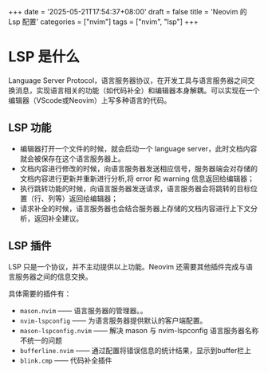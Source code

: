 +++
date = '2025-05-21T17:54:37+08:00'
draft = false
title = 'Neovim 的 Lsp 配置'
categories = ["nvim"]
tags = ["nvim", "lsp"]
+++
# LSP 是什么
Language Server Protocol，语言服务器协议，在开发工具与语言服务器之间交换消息，实现语言相关的功能（如代码补全）和编辑器本身解耦。可以实现在一个编辑器（VScode或Neovim）上写多种语言的代码。

## LSP 功能
- 编辑器打开一个文件的时候，就会启动一个 language server，此时文档内容就会被保存在这个语言服务器上。
- 文档内容进行修改的时候，向语言服务器发送相应信号，服务器端会对存储的文档内容进行更新并重新进行分析,将 error 和 warning 信息返回给编辑器；
- 执行跳转功能的时候，向语言服务器发送请求，语言服务器会将跳转的目标位置（行、列等）返回给编辑器；
- 请求补全的时候，语言服务器也会结合服务器上存储的文档内容进行上下文分析，返回补全建议。

## LSP 插件
LSP 只是一个协议，并不主动提供以上功能。Neovim 还需要其他插件完成与语言服务器之间的信息交换。

具体需要的插件有：
- `mason.nvim` —— 语言服务器的管理器。。
- `nvim-lspconfig` —— 为语言服务器提供默认的客户端配置。
- `mason-lspconfig.nvim` —— 解决 mason 与 nvim-lspconfig 语言服务器名称不统一的问题
- `bufferline.nvim` —— 通过配置将错误信息的统计结果，显示到buffer栏上
- `blink.cmp` —— 代码补全插件

